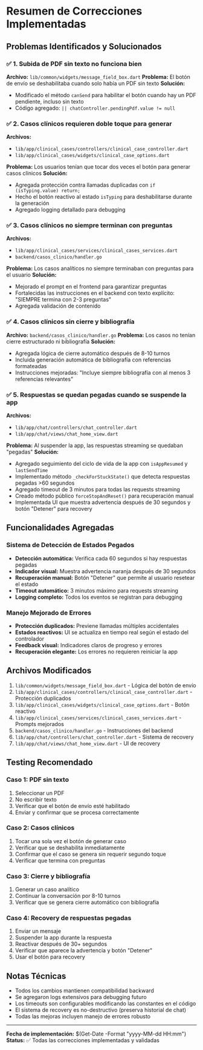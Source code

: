 # Resumen de Correcciones Implementadas

## Problemas Identificados y Solucionados

### ✅ 1. Subida de PDF sin texto no funciona bien
**Archivo:** `lib/common/widgets/message_field_box.dart`
**Problema:** El botón de envío se deshabilitaba cuando solo había un PDF sin texto
**Solución:** 
- Modificado el método `canSend` para habilitar el botón cuando hay un PDF pendiente, incluso sin texto
- Código agregado: `|| chatController.pendingPdf.value != null`

### ✅ 2. Casos clínicos requieren doble toque para generar
**Archivos:** 
- `lib/app/clinical_cases/controllers/clinical_case_controller.dart`
- `lib/app/clinical_cases/widgets/clinical_case_options.dart`

**Problema:** Los usuarios tenían que tocar dos veces el botón para generar casos clínicos
**Solución:**
- Agregada protección contra llamadas duplicadas con `if (isTyping.value) return;`
- Hecho el botón reactivo al estado `isTyping` para deshabilitarse durante la generación
- Agregado logging detallado para debugging

### ✅ 3. Casos clínicos no siempre terminan con preguntas
**Archivos:**
- `lib/app/clinical_cases/services/clinical_cases_services.dart`
- `backend/casos_clinico/handler.go`

**Problema:** Los casos analíticos no siempre terminaban con preguntas para el usuario
**Solución:**
- Mejorado el prompt en el frontend para garantizar preguntas
- Fortalecidas las instrucciones en el backend con texto explícito: "SIEMPRE termina con 2-3 preguntas"
- Agregada validación de contenido

### ✅ 4. Casos clínicos sin cierre y bibliografía
**Archivo:** `backend/casos_clinico/handler.go`
**Problema:** Los casos no tenían cierre estructurado ni bibliografía
**Solución:**
- Agregada lógica de cierre automático después de 8-10 turnos
- Incluida generación automática de bibliografía con referencias formateadas
- Instrucciones mejoradas: "Incluye siempre bibliografía con al menos 3 referencias relevantes"

### ✅ 5. Respuestas se quedan pegadas cuando se suspende la app
**Archivos:**
- `lib/app/chat/controllers/chat_controller.dart`
- `lib/app/chat/views/chat_home_view.dart`

**Problema:** Al suspender la app, las respuestas streaming se quedaban "pegadas"
**Solución:**
- Agregado seguimiento del ciclo de vida de la app con `isAppResumed` y `lastSendTime`
- Implementado método `_checkForStuckState()` que detecta respuestas pegadas >60 segundos
- Agregado timeout de 3 minutos para todas las requests streaming
- Creado método público `forceStopAndReset()` para recuperación manual
- Implementada UI que muestra advertencia después de 30 segundos y botón "Detener" para recovery

## Funcionalidades Agregadas

### Sistema de Detección de Estados Pegados
- **Detección automática:** Verifica cada 60 segundos si hay respuestas pegadas
- **Indicador visual:** Muestra advertencia naranja después de 30 segundos
- **Recuperación manual:** Botón "Detener" que permite al usuario resetear el estado
- **Timeout automático:** 3 minutos máximo para requests streaming
- **Logging completo:** Todos los eventos se registran para debugging

### Manejo Mejorado de Errores
- **Protección duplicados:** Previene llamadas múltiples accidentales
- **Estados reactivos:** UI se actualiza en tiempo real según el estado del controlador
- **Feedback visual:** Indicadores claros de progreso y errores
- **Recuperación elegante:** Los errores no requieren reiniciar la app

## Archivos Modificados

1. `lib/common/widgets/message_field_box.dart` - Lógica del botón de envío
2. `lib/app/clinical_cases/controllers/clinical_case_controller.dart` - Protección duplicados
3. `lib/app/clinical_cases/widgets/clinical_case_options.dart` - Botón reactivo
4. `lib/app/clinical_cases/services/clinical_cases_services.dart` - Prompts mejorados
5. `backend/casos_clinico/handler.go` - Instrucciones del backend
6. `lib/app/chat/controllers/chat_controller.dart` - Sistema de recovery
7. `lib/app/chat/views/chat_home_view.dart` - UI de recovery

## Testing Recomendado

### Caso 1: PDF sin texto
1. Seleccionar un PDF
2. No escribir texto
3. Verificar que el botón de envío esté habilitado
4. Enviar y confirmar que se procesa correctamente

### Caso 2: Casos clínicos
1. Tocar una sola vez el botón de generar caso
2. Verificar que se deshabilita inmediatamente
3. Confirmar que el caso se genera sin requerir segundo toque
4. Verificar que termina con preguntas

### Caso 3: Cierre y bibliografía
1. Generar un caso analítico
2. Continuar la conversación por 8-10 turnos
3. Verificar que se genera cierre automático con bibliografía

### Caso 4: Recovery de respuestas pegadas
1. Enviar un mensaje
2. Suspender la app durante la respuesta
3. Reactivar después de 30+ segundos
4. Verificar que aparece la advertencia y botón "Detener"
5. Usar el botón para recovery

## Notas Técnicas

- Todos los cambios mantienen compatibilidad backward
- Se agregaron logs extensivos para debugging futuro
- Los timeouts son configurables modificando las constantes en el código
- El sistema de recovery es no-destructivo (preserva historial de chat)
- Todas las mejoras incluyen manejo de errores robusto

---
**Fecha de implementación:** $(Get-Date -Format "yyyy-MM-dd HH:mm")
**Status:** ✅ Todas las correcciones implementadas y validadas
